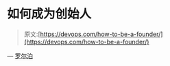# 如何成为创始人

> 原文:[https://devops.com/how-to-be-a-founder/](https://devops.com/how-to-be-a-founder/)

— [罗尔泊](https://devops.com/author/breselman/)